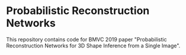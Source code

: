 # Probabilistic Reconstruction Networks

This repository contains code for BMVC 2019 paper "Probabilistic Reconstruction Networks for 3D Shape Inference from a Single Image".
